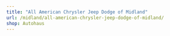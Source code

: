 ```yaml
---
title: "All American Chrysler Jeep Dodge of Midland"
url: /midland/all-american-chrysler-jeep-dodge-of-midland/
shop: Autohaus
---
```


